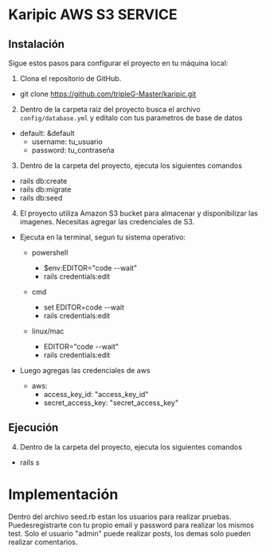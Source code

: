 # Karipic AWS S3 SERVICE

## Instalación

Sigue estos pasos para configurar el proyecto en tu máquina local:

1. Clona el repositorio de GitHub.
  - git clone https://github.com/tripleG-Master/karipic.git

2. Dentro de la carpeta raiz del proyecto busca el archivo <code>config/database.yml</code> y editalo con tus parametros de base de datos

  - default: &default 
    - username: tu_usuario 
    - password: tu_contraseña
  
3. Dentro de la carpeta del proyecto, ejecuta los siguientes comandos
  - rails db:create 
  - rails db:migrate 
  - rails db:seed

4. El proyecto utiliza Amazon S3 bucket para almacenar y disponibilizar las imagenes. Necesitas agregar las credenciales de S3.

  - Ejecuta en la terminal, segun tu sistema operativo:  
    
    - powershell 
      - $env:EDITOR="code --wait"
      - rails credentials:edit

    - cmd 
      - set EDITOR=code --wait 
      - rails credentials:edit

    - linux/mac 
      - EDITOR="code --wait"
      - rails credentials:edit

  - Luego agregas las credenciales de aws

    - aws:
        - access_key_id: "access_key_id"
        - secret_access_key: "secret_access_key"

## Ejecución

4. Dentro de la carpeta del proyecto, ejecuta los siguientes comandos
  - rails s

# Implementación

Dentro del archivo seed.rb estan los usuarios para realizar pruebas. Puedesregistrarte con tu propio email y password para realizar los mismos test. Solo el usuario "admin" puede realizar posts, los demas solo pueden realizar comentarios.

